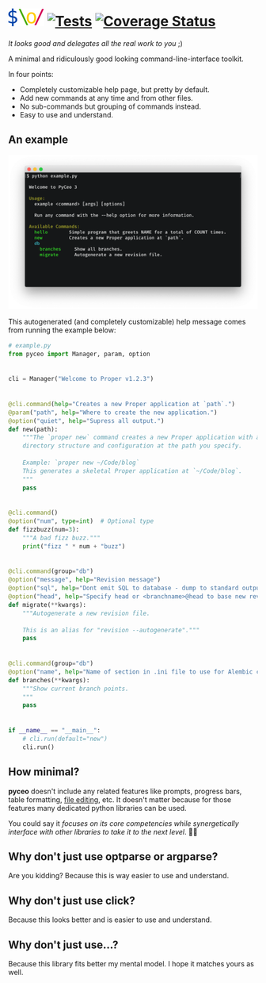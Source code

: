 # ![pyceo](https://github.com/jpsca/pyceo/raw/master/pyceo.png) [![Tests](https://travis-ci.org/jpsca/pyceo.svg?branch=master)](https://travis-ci.org/jpsca/pyceo/) [![Coverage Status](https://coveralls.io/repos/github/jpsca/pyceo/badge.svg?branch=master)](https://coveralls.io/github/jpsca/pyceo?branch=master) 

*It looks good and delegates all the real work to you* ;)

A minimal and ridiculously good looking command-line-interface toolkit.

In four points:

- Completely customizable help page, but pretty by default.
- Add new commands at any time and from other files.
- No sub-commands but grouping of commands instead.
- Easy to use and understand.


## An example

![pyceo output](https://github.com/jpsca/pyceo/raw/master/output.png)

This autogenerated (and completely customizable) help message comes from running
the example below:

```python
# example.py
from pyceo import Manager, param, option


cli = Manager("Welcome to Proper v1.2.3")


@cli.command(help="Creates a new Proper application at `path`.")
@param("path", help="Where to create the new application.")
@option("quiet", help="Supress all output.")
def new(path):
    """The `proper new` command creates a new Proper application with a default
    directory structure and configuration at the path you specify.

    Example: `proper new ~/Code/blog`
    This generates a skeletal Proper application at `~/Code/blog`.
    """
    pass


@cli.command()
@option("num", type=int)  # Optional type
def fizzbuzz(num=3):
    """A bad fizz buzz."""
    print("fizz " * num + "buzz")


@cli.command(group="db")
@option("message", help="Revision message")
@option("sql", help="Dont emit SQL to database - dump to standard output instead")
@option("head", help="Specify head or <branchname>@head to base new revision on")
def migrate(**kwargs):
    """Autogenerate a new revision file.

    This is an alias for "revision --autogenerate"."""
    pass


@cli.command(group="db")
@option("name", help="Name of section in .ini file to use for Alembic config")
def branches(**kwargs):
    """Show current branch points.
    """
    pass


if __name__ == "__main__":
    # cli.run(default="new")
    cli.run()
```


## How minimal?

**pyceo** doesn't include any related features like prompts, progress bars, table formatting, [file editing](https://pypi.org/project/text-editor/), etc. It doesn't matter because for those features many dedicated python libraries can be used.

You could say it *focuses on its core competencies while synergetically interface with other libraries to take it to the next level*. 💪🚀


## Why don't just use optparse or argparse?

Are you kidding? Because this is way easier to use and understand.


## Why don't just use click?

Because this looks better and is easier to use and understand.


## Why don't just use...?

Because this library fits better my mental model. I hope it matches yours as well.
